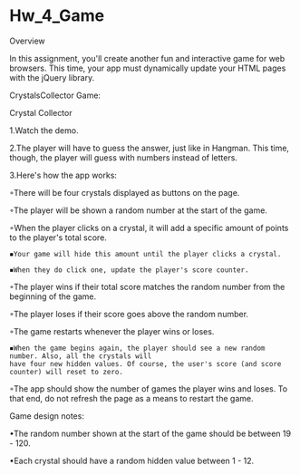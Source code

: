 # Hw_4_Game

Overview

In this assignment, you'll create another fun and interactive game for web browsers. This time, your app must dynamically update your HTML pages with the jQuery library.

CrystalsCollector Game:

Crystal Collector

1.Watch the demo.

2.The player will have to guess the answer, just like in Hangman. This time, though, the player will guess with numbers instead of letters.

3.Here's how the app works:

◦There will be four crystals displayed as buttons on the page.

◦The player will be shown a random number at the start of the game.

◦When the player clicks on a crystal, it will add a specific amount of points to the player's total score.

    ◾Your game will hide this amount until the player clicks a crystal.

    ◾When they do click one, update the player's score counter.

◦The player wins if their total score matches the random number from the beginning of the game.

◦The player loses if their score goes above the random number.

◦The game restarts whenever the player wins or loses.

    ◾When the game begins again, the player should see a new random number. Also, all the crystals will 
    have four new hidden values. Of course, the user's score (and score counter) will reset to zero.

◦The app should show the number of games the player wins and loses. To that end, do not refresh the page as a means to restart the game.


Game design notes:

•The random number shown at the start of the game should be between 19 - 120.

•Each crystal should have a random hidden value between 1 - 12.

